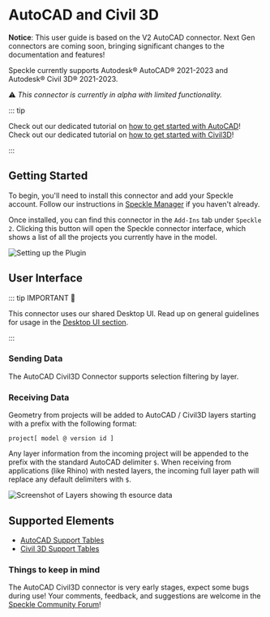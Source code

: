 # AutoCAD and Civil 3D


<div class="ribbon">
  <span><b>Notice</b>: This user guide is based on the V2 AutoCAD connector.</span>
  <span class="next-gen">Next Gen connectors are coming soon, bringing significant changes to the documentation and features!</span>
</div>


Speckle currently supports Autodesk® AutoCAD® 2021-2023 and Autodesk® Civil 3D® 2021-2023.

⚠ _This connector is currently in alpha with limited functionality._

::: tip

Check out our dedicated tutorial on [how to get started with AutoCAD](https://speckle.systems/tutorials/getting-started-with-speckle-for-autocad/)!
Check out our dedicated tutorial on [how to get started with Civil3D](https://speckle.systems/tutorials/getting-started-with-speckle-for-civil3d/)!

:::

## Getting Started

To begin, you'll need to install this connector and add your Speckle account. Follow our instructions in [Speckle Manager](/user/manager) if you haven't already.

Once installed, you can find this connector in the `Add-Ins` tab under `Speckle 2`. Clicking this button will open the Speckle connector interface, which shows a list of all the projects you currently have in the model.

![Setting up the Plugin](./img-acad/setup-plugin.gif)

## User Interface

::: tip IMPORTANT 🙌

This connector uses our shared Desktop UI. Read up on general guidelines for usage in the [Desktop UI section](/user/ui).

:::

### Sending Data

The AutoCAD Civil3D Connector supports selection filtering by layer.

### Receiving Data

Geometry from projects will be added to AutoCAD / Civil3D layers starting with a prefix with the following format:

```text
project[ model @ version id ]
```

Any layer information from the incoming project will be appended to the prefix with the standard AutoCAD delimiter `$`. When receiving from applications (like Rhino) with nested layers, the incoming full layer path will replace any default delimiters with `$`.

![Screenshot of Layers showing th esource data](./img-acad/receiving-layers.png)

## Supported Elements

- [AutoCAD Support Tables](/user/support-tables.html#autocad)
- [Civil 3D Support Tables](/user/support-tables.html#civil-3d)

### Things to keep in mind

The AutoCAD Civil3D connector is very early stages, expect some bugs during use! Your comments, feedback, and suggestions are welcome in the [Speckle Community Forum](https://speckle.community/t/new-speckle-2-0-autocad-civil3d-suggestions/1155)!
